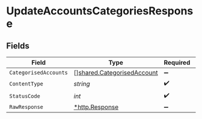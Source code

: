 # UpdateAccountsCategoriesResponse


## Fields

| Field                                                                    | Type                                                                     | Required                                                                 | Description                                                              |
| ------------------------------------------------------------------------ | ------------------------------------------------------------------------ | ------------------------------------------------------------------------ | ------------------------------------------------------------------------ |
| `CategorisedAccounts`                                                    | [][shared.CategorisedAccount](../../models/shared/categorisedaccount.md) | :heavy_minus_sign:                                                       | OK                                                                       |
| `ContentType`                                                            | *string*                                                                 | :heavy_check_mark:                                                       | N/A                                                                      |
| `StatusCode`                                                             | *int*                                                                    | :heavy_check_mark:                                                       | N/A                                                                      |
| `RawResponse`                                                            | [*http.Response](https://pkg.go.dev/net/http#Response)                   | :heavy_minus_sign:                                                       | N/A                                                                      |